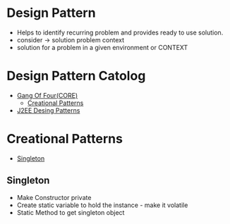 # Design Pattern
* Helps to identify recurring problem and provides ready to use solution.
* consider -> solution problem context
* solution for a problem in a given environment or CONTEXT
# Design Pattern Catolog
* [Gang Of Four(CORE)](#core(gof)-design-patterns)
	* [Creational Patterns](#creational-patterns)
* [J2EE Desing Patterns](#j2ee-design-patterns)
	
# Creational Patterns
* [Singleton](#singleton)
## Singleton
* Make Constructor private
* Create static variable to hold the instance - make it volatile
* Static Method to get singleton object
	
